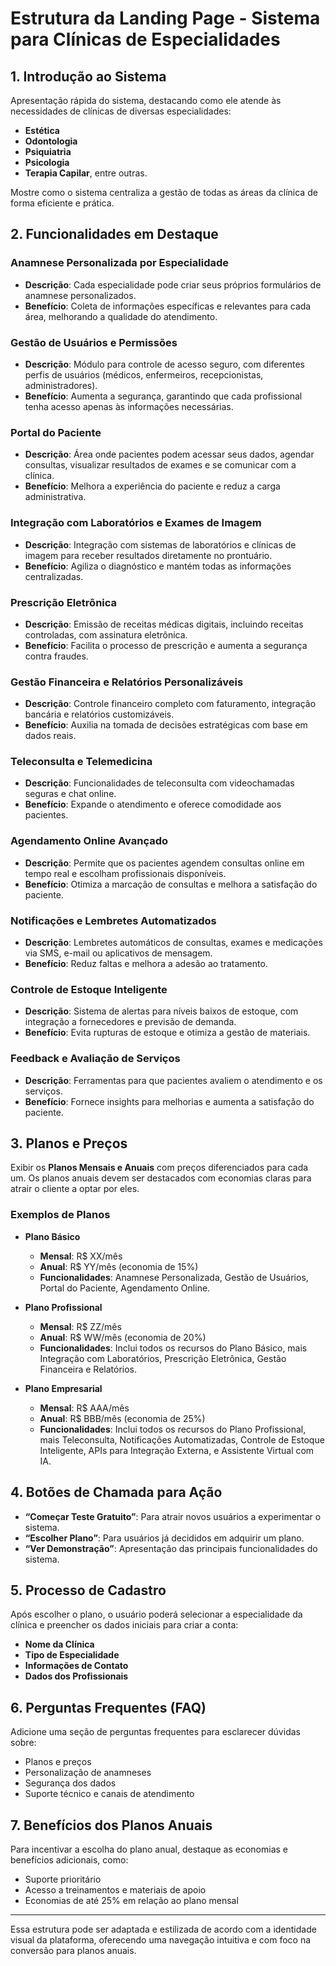 # Estrutura da Landing Page - Sistema para Clínicas de Especialidades

## 1. Introdução ao Sistema
   Apresentação rápida do sistema, destacando como ele atende às necessidades de clínicas de diversas especialidades:
   - **Estética**
   - **Odontologia**
   - **Psiquiatria**
   - **Psicologia**
   - **Terapia Capilar**, entre outras.

   Mostre como o sistema centraliza a gestão de todas as áreas da clínica de forma eficiente e prática.

## 2. Funcionalidades em Destaque

   ### Anamnese Personalizada por Especialidade
   - **Descrição**: Cada especialidade pode criar seus próprios formulários de anamnese personalizados.
   - **Benefício**: Coleta de informações específicas e relevantes para cada área, melhorando a qualidade do atendimento.

   ### Gestão de Usuários e Permissões
   - **Descrição**: Módulo para controle de acesso seguro, com diferentes perfis de usuários (médicos, enfermeiros, recepcionistas, administradores).
   - **Benefício**: Aumenta a segurança, garantindo que cada profissional tenha acesso apenas às informações necessárias.

   ### Portal do Paciente
   - **Descrição**: Área onde pacientes podem acessar seus dados, agendar consultas, visualizar resultados de exames e se comunicar com a clínica.
   - **Benefício**: Melhora a experiência do paciente e reduz a carga administrativa.

   ### Integração com Laboratórios e Exames de Imagem
   - **Descrição**: Integração com sistemas de laboratórios e clínicas de imagem para receber resultados diretamente no prontuário.
   - **Benefício**: Agiliza o diagnóstico e mantém todas as informações centralizadas.

   ### Prescrição Eletrônica
   - **Descrição**: Emissão de receitas médicas digitais, incluindo receitas controladas, com assinatura eletrônica.
   - **Benefício**: Facilita o processo de prescrição e aumenta a segurança contra fraudes.

   ### Gestão Financeira e Relatórios Personalizáveis
   - **Descrição**: Controle financeiro completo com faturamento, integração bancária e relatórios customizáveis.
   - **Benefício**: Auxilia na tomada de decisões estratégicas com base em dados reais.

   ### Teleconsulta e Telemedicina
   - **Descrição**: Funcionalidades de teleconsulta com videochamadas seguras e chat online.
   - **Benefício**: Expande o atendimento e oferece comodidade aos pacientes.

   ### Agendamento Online Avançado
   - **Descrição**: Permite que os pacientes agendem consultas online em tempo real e escolham profissionais disponíveis.
   - **Benefício**: Otimiza a marcação de consultas e melhora a satisfação do paciente.

   ### Notificações e Lembretes Automatizados
   - **Descrição**: Lembretes automáticos de consultas, exames e medicações via SMS, e-mail ou aplicativos de mensagem.
   - **Benefício**: Reduz faltas e melhora a adesão ao tratamento.

   ### Controle de Estoque Inteligente
   - **Descrição**: Sistema de alertas para níveis baixos de estoque, com integração a fornecedores e previsão de demanda.
   - **Benefício**: Evita rupturas de estoque e otimiza a gestão de materiais.

   ### Feedback e Avaliação de Serviços
   - **Descrição**: Ferramentas para que pacientes avaliem o atendimento e os serviços.
   - **Benefício**: Fornece insights para melhorias e aumenta a satisfação do paciente.

## 3. Planos e Preços

   Exibir os **Planos Mensais e Anuais** com preços diferenciados para cada um. Os planos anuais devem ser destacados com economias claras para atrair o cliente a optar por eles.

   ### Exemplos de Planos

   - **Plano Básico**
     - **Mensal**: R$ XX/mês
     - **Anual**: R$ YY/mês (economia de 15%)
     - **Funcionalidades**: Anamnese Personalizada, Gestão de Usuários, Portal do Paciente, Agendamento Online.

   - **Plano Profissional**
     - **Mensal**: R$ ZZ/mês
     - **Anual**: R$ WW/mês (economia de 20%)
     - **Funcionalidades**: Inclui todos os recursos do Plano Básico, mais Integração com Laboratórios, Prescrição Eletrônica, Gestão Financeira e Relatórios.

   - **Plano Empresarial**
     - **Mensal**: R$ AAA/mês
     - **Anual**: R$ BBB/mês (economia de 25%)
     - **Funcionalidades**: Inclui todos os recursos do Plano Profissional, mais Teleconsulta, Notificações Automatizadas, Controle de Estoque Inteligente, APIs para Integração Externa, e Assistente Virtual com IA.

## 4. Botões de Chamada para Ação

   - **“Começar Teste Gratuito”**: Para atrair novos usuários a experimentar o sistema.
   - **“Escolher Plano”**: Para usuários já decididos em adquirir um plano.
   - **“Ver Demonstração”**: Apresentação das principais funcionalidades do sistema.

## 5. Processo de Cadastro

   Após escolher o plano, o usuário poderá selecionar a especialidade da clínica e preencher os dados iniciais para criar a conta:
   - **Nome da Clínica**
   - **Tipo de Especialidade**
   - **Informações de Contato**
   - **Dados dos Profissionais**

## 6. Perguntas Frequentes (FAQ)

   Adicione uma seção de perguntas frequentes para esclarecer dúvidas sobre:
   - Planos e preços
   - Personalização de anamneses
   - Segurança dos dados
   - Suporte técnico e canais de atendimento

## 7. Benefícios dos Planos Anuais

   Para incentivar a escolha do plano anual, destaque as economias e benefícios adicionais, como:
   - Suporte prioritário
   - Acesso a treinamentos e materiais de apoio
   - Economias de até 25% em relação ao plano mensal

---

Essa estrutura pode ser adaptada e estilizada de acordo com a identidade visual da plataforma, oferecendo uma navegação intuitiva e com foco na conversão para planos anuais.

